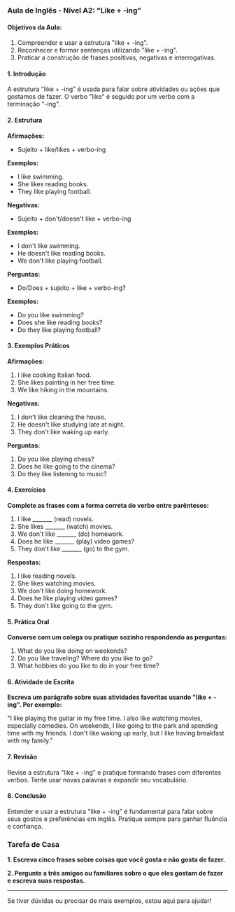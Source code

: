 ### Aula de Inglês - Nível A2: "Like + -ing"

#### Objetivos da Aula:

1. Compreender e usar a estrutura "like + -ing".
2. Reconhecer e formar sentenças utilizando "like + -ing".
3. Praticar a construção de frases positivas, negativas e interrogativas.

#### 1. Introdução

A estrutura "like + -ing" é usada para falar sobre atividades ou ações que gostamos de fazer. O verbo "like" é seguido por um verbo com a terminação "-ing".

#### 2. Estrutura

**Afirmações:**

- Sujeito + like/likes + verbo-ing

**Exemplos:**

- I like swimming.
- She likes reading books.
- They like playing football.

**Negativas:**

- Sujeito + don't/doesn't like + verbo-ing

**Exemplos:**

- I don't like swimming.
- He doesn't like reading books.
- We don't like playing football.

**Perguntas:**

- Do/Does + sujeito + like + verbo-ing?

**Exemplos:**

- Do you like swimming?
- Does she like reading books?
- Do they like playing football?

#### 3. Exemplos Práticos

**Afirmações:**

1. I like cooking Italian food.
2. She likes painting in her free time.
3. We like hiking in the mountains.

**Negativas:**

1. I don't like cleaning the house.
2. He doesn't like studying late at night.
3. They don't like waking up early.

**Perguntas:**

1. Do you like playing chess?
2. Does he like going to the cinema?
3. Do they like listening to music?

#### 4. Exercícios

**Complete as frases com a forma correta do verbo entre parênteses:**

1. I like _______ (read) novels.
2. She likes _______ (watch) movies.
3. We don't like _______ (do) homework.
4. Does he like _______ (play) video games?
5. They don't like _______ (go) to the gym.

**Respostas:**

1. I like reading novels.
2. She likes watching movies.
3. We don't like doing homework.
4. Does he like playing video games?
5. They don't like going to the gym.

#### 5. Prática Oral

**Converse com um colega ou pratique sozinho respondendo as perguntas:**

1. What do you like doing on weekends?
2. Do you like traveling? Where do you like to go?
3. What hobbies do you like to do in your free time?

#### 6. Atividade de Escrita

**Escreva um parágrafo sobre suas atividades favoritas usando "like + -ing". Por exemplo:**

"I like playing the guitar in my free time. I also like watching movies, especially comedies. On weekends, I like going to the park and spending time with my friends. I don't like waking up early, but I like having breakfast with my family."

#### 7. Revisão

Revise a estrutura "like + -ing" e pratique formando frases com diferentes verbos. Tente usar novas palavras e expandir seu vocabulário.

#### 8. Conclusão

Entender e usar a estrutura "like + -ing" é fundamental para falar sobre seus gostos e preferências em inglês. Pratique sempre para ganhar fluência e confiança.

### Tarefa de Casa

**1. Escreva cinco frases sobre coisas que você gosta e não gosta de fazer.**

**2. Pergunte a três amigos ou familiares sobre o que eles gostam de fazer e escreva suas respostas.**

---

Se tiver dúvidas ou precisar de mais exemplos, estou aqui para ajudar!


